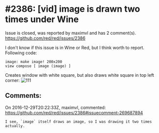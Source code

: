 
#2386: [vid] image is drawn two times under Wine
================================================================================
Issue is closed, was reported by maximvl and has 2 comment(s).
<https://github.com/red/red/issues/2386>

I don't know if this issue is in Wine or Red, but I think worth to report.
Following code:

```
image: make image! 200x200
view compose [ image (image) ]
```

Creates window with white square, but also draws white square in top left corner:
![111](https://cloud.githubusercontent.com/assets/949890/21553366/fcfbffc4-ce18-11e6-8e78-0c882879a9f8.png)



Comments:
--------------------------------------------------------------------------------

On 2016-12-29T20:22:33Z, maximvl, commented:
<https://github.com/red/red/issues/2386#issuecomment-269687894>

    I see, `image` itself draws an image, so I was drawing it two times actually.

